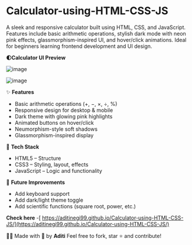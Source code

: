 # Calculator-using-HTML-CSS-JS

A sleek and responsive calculator built using HTML, CSS, and JavaScript. Features include basic arithmetic operations, stylish dark mode with neon pink effects, glassmorphism-inspired UI, and hover/click animations. Ideal for beginners learning frontend development and UI design.


**🌓Calculator UI Preview**

![image](https://github.com/user-attachments/assets/ed12a5a0-fb98-4354-986a-df83b25aa166)


![image](https://github.com/user-attachments/assets/e5079ca0-d3a4-405e-af4a-fbcff578f61f)




✨ **Features**
- Basic arithmetic operations (+, −, ×, ÷, %)
- Responsive design for desktop & mobile
- Dark theme with glowing pink highlights
- Animated buttons on hover/click
- Neumorphism-style soft shadows
- Glassmorphism-inspired display



🔧 **Tech Stack**
- HTML5 – Structure
- CSS3 – Styling, layout, effects
- JavaScript – Logic and functionality



📌 **Future Improvements**
- Add keyboard support
- Add dark/light theme toggle
- Add scientific functions (square root, power, etc.)


**Check here** -[ https://aditinegi99.github.io/Calculator-using-HTML-CSS-JS/](https://aditinegi99.github.io/Calculator-using-HTML-CSS-JS/)

🙋‍♀️ Made with 💖 by **Aditi** 
Feel free to fork, star ⭐ and contribute!
